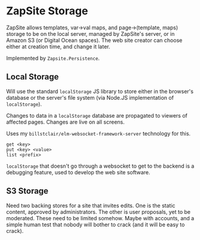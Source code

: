 # ZapSite Storage

ZapSite allows templates, var->val maps, and page->(template, maps) storage to be on the local server, managed by ZapSite's server, or in Amazon S3 (or Digital Ocean spaces). The web site creator can choose either at creation time, and change it later.

Implemented by `Zapsite.Persistence`.

## Local Storage

Will use the standard `localStorage` JS library to store either in the browser's database or the server's file system (via Node.JS implementation of `localStorage`).

Changes to data in a `localStorage` database are propagated to viewers of affected pages. Changes are live on all screens.

Uses my `billstclair/elm-websocket-framework-server` technology for this.

```
get <key>
put <key> <value>
list <prefix>
```

`localStorage` that doesn't go through a websocket to get to the backend is a debugging feature, used to develop the web site software.

## S3 Storage

Need two backing stores for a site that invites edits. One is the static content, approved by administrators. The other is user proposals, yet to be moderated. These need to be limited somehow. Maybe with accounts, and a simple human test that nobody will bother to crack (and it will be easy to crack).

